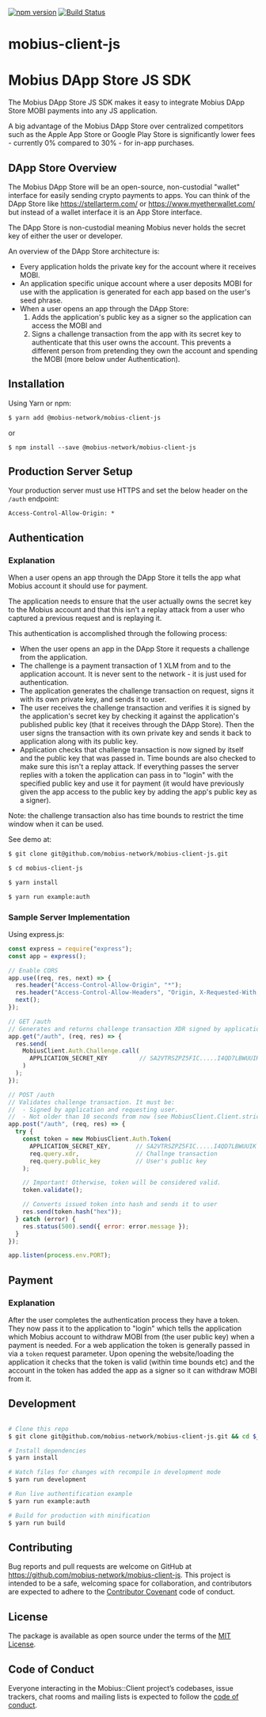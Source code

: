 [![npm version](https://badge.fury.io/js/%40mobius-network%2Fmobius-client-js.svg)](https://badge.fury.io/js/%40mobius-network%2Fmobius-client-js)
[![Build Status](https://travis-ci.org/mobius-network/mobius-client-js.svg?branch=master)](https://travis-ci.org/mobius-network/mobius-client-js)

# mobius-client-js

# Mobius DApp Store JS SDK

The Mobius DApp Store JS SDK makes it easy to integrate Mobius DApp Store MOBI payments into any JS application.

A big advantage of the Mobius DApp Store over centralized competitors such as the Apple App Store or Google Play Store is significantly lower fees - currently 0% compared to 30% - for in-app purchases.

## DApp Store Overview

The Mobius DApp Store will be an open-source, non-custodial "wallet" interface for easily sending crypto payments to apps. You can think of the DApp Store like https://stellarterm.com/ or https://www.myetherwallet.com/ but instead of a wallet interface it is an App Store interface.

The DApp Store is non-custodial meaning Mobius never holds the secret key of either the user or developer.

An overview of the DApp Store architecture is:

- Every application holds the private key for the account where it receives MOBI.
- An application specific unique account where a user deposits MOBI for use with the application is generated for each app based on the user's seed phrase.
- When a user opens an app through the DApp Store:
  1) Adds the application's public key as a signer so the application can access the MOBI and
  2) Signs a challenge transaction from the app with its secret key to authenticate that this user owns the account. This prevents a different person from pretending they own the account and spending the MOBI (more below under Authentication).

## Installation

Using Yarn or npm:

```sh
$ yarn add @mobius-network/mobius-client-js
```

or

```
$ npm install --save @mobius-network/mobius-client-js
```

## Production Server Setup

Your production server must use HTTPS and set the below header on the `/auth` endpoint:

`Access-Control-Allow-Origin: *`

## Authentication

### Explanation

When a user opens an app through the DApp Store it tells the app what Mobius account it should use for payment.

The application needs to ensure that the user actually owns the secret key to the Mobius account and that this isn't a replay attack from a user who captured a previous request and is replaying it.

This authentication is accomplished through the following process:

* When the user opens an app in the DApp Store it requests a challenge from the application.
* The challenge is a payment transaction of 1 XLM from and to the application account. It is never sent to the network - it is just used for authentication.
* The application generates the challenge transaction on request, signs it with its own private key, and sends it to user.
* The user receives the challenge transaction and verifies it is signed by the application's secret key by checking it against the application's published public key (that it receives through the DApp Store). Then the user signs the transaction with its own private key and sends it back to application along with its public key.
* Application checks that challenge transaction is now signed by itself and the public key that was passed in. Time bounds are also checked to make sure this isn't a replay attack. If everything passes the server replies with a token the application can pass in to "login" with the specified public key and use it for payment (it would have previously given the app access to the public key by adding the app's public key as a signer).

Note: the challenge transaction also has time bounds to restrict the time window when it can be used.

See demo at:

```bash
$ git clone git@github.com/mobius-network/mobius-client-js.git

$ cd mobius-client-js

$ yarn install

$ yarn run example:auth
```

### Sample Server Implementation

Using express.js:

```js
const express = require("express");
const app = express();

// Enable CORS
app.use((req, res, next) => {
  res.header("Access-Control-Allow-Origin", "*");
  res.header("Access-Control-Allow-Headers", "Origin, X-Requested-With, Content-Type, Accept");
  next();
});

// GET /auth
// Generates and returns challenge transaction XDR signed by application to user
app.get("/auth", (req, res) => {
  res.send(
    MobiusClient.Auth.Challenge.call(
      APPLICATION_SECRET_KEY         // SA2VTRSZPZ5FIC.....I4QD7LBWUUIK
    )
  );
});

// POST /auth
// Validates challenge transaction. It must be:
//  - Signed by application and requesting user.
//  - Not older than 10 seconds from now (see MobiusClient.Client.strictInterval`)
app.post("/auth", (req, res) => {
  try {
    const token = new MobiusClient.Auth.Token(
      APPLICATION_SECRET_KEY,       // SA2VTRSZPZ5FIC.....I4QD7LBWUUIK
      req.query.xdr,                // Challnge transaction
      req.query.public_key          // User's public key
    );

    // Important! Otherwise, token will be considered valid.
    token.validate();

    // Converts issued token into hash and sends it to user
    res.send(token.hash("hex"));
  } catch (error) {
    res.status(500).send({ error: error.message });
  }
});

app.listen(process.env.PORT);
```

## Payment

### Explanation

After the user completes the authentication process they have a token. They now pass it to the application to "login" which tells the application which Mobius account to withdraw MOBI from (the user public key) when a payment is needed. For a web application the token is generally passed in via a `token` request parameter. Upon opening the website/loading the application it checks that the token is valid (within time bounds etc) and the account in the token has added the app as a signer so it can withdraw MOBI from it.

## Development

``` sh

# Clone this repo
$ git clone git@github.com/mobius-network/mobius-client-js.git && cd $_

# Install dependencies
$ yarn install

# Watch files for changes with recompile in development mode
$ yarn run development

# Run live authentification example
$ yarn run example:auth

# Build for production with minification
$ yarn run build
```

## Contributing

Bug reports and pull requests are welcome on GitHub at https://github.com/mobius-network/mobius-client-js. This project is intended to be a safe, welcoming space for collaboration, and contributors are expected to adhere to the [Contributor Covenant](http://contributor-covenant.org) code of conduct.

## License

The package is available as open source under the terms of the [MIT License](https://opensource.org/licenses/MIT).

## Code of Conduct

Everyone interacting in the Mobius::Client project’s codebases, issue trackers, chat rooms and mailing lists is expected to follow the [code of conduct](https://github.com/mobius-network/mobius-client-js/blob/master/CODE_OF_CONDUCT.md).
